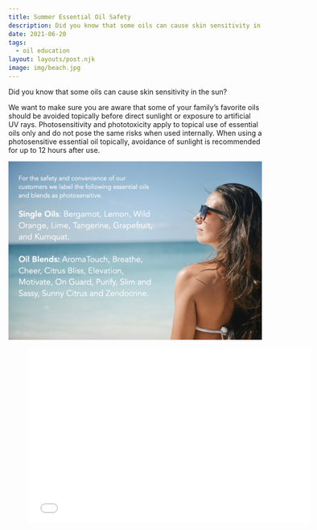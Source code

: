```yaml
---
title: Summer Essential Oil Safety
description: Did you know that some oils can cause skin sensitivity in the sun?
date: 2021-06-20
tags:
  - oil education
layout: layouts/post.njk
image: img/beach.jpg
---
```


Did you know that some oils can cause skin sensitivity in the sun?

We want to make sure you are aware that some of your family’s favorite oils should be avoided topically before direct sunlight or exposure to artificial UV rays. Photosensitivity and phototoxicity apply to topical use of essential oils only and do not pose the same risks when used internally. When using a photosensitive essential oil topically, avoidance of sunlight is recommended for up to 12 hours after use.

![](../../img/photosensitive-oils.jpg "list of doTerra photosensitive oils")

<figure class="video-container">
<iframe loading="lazy" src="//www.youtube.com/embed/WPIfxlKcD7Y?wmode=transparent&amp;modestbranding=1&amp;autohide=1&amp;showinfo=0&amp;rel=0" width="560" height="349" frameborder="0" webkitallowfullscreen="" mozallowfullscreen="" allowfullscreen=""></iframe>
</figure>

